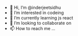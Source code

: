- 👋 Hi, I’m @inderjeetsidhu
- 👀 I’m interested in codeing
- 🌱 I’m currently learning js react
- 💞️ I’m looking to collaborate on 
- 📫 How to reach me ...

<!---
inderjeetsidhu/inderjeetsidhu is a ✨ special ✨ repository because its `README.md` (this file) appears on your GitHub profile.
You can click the Preview link to take a look at your changes.
--->
